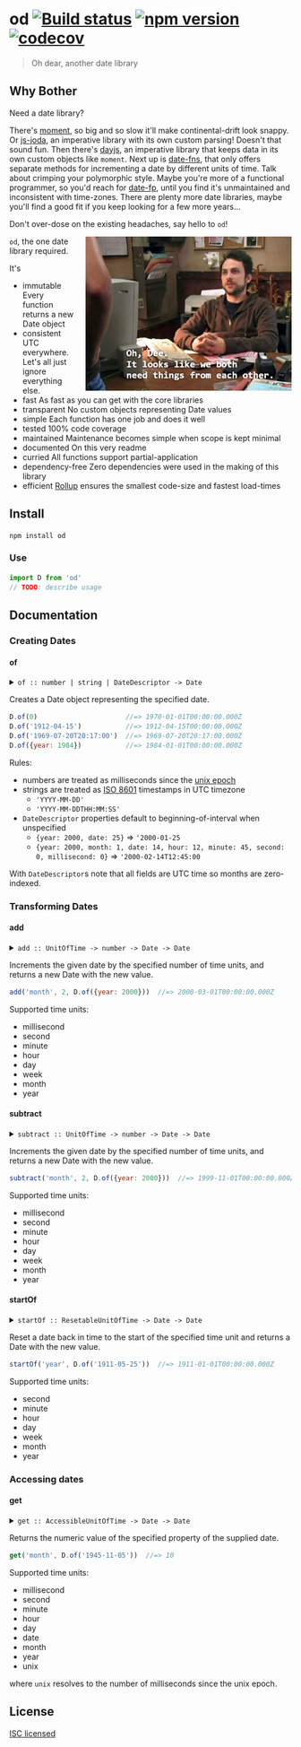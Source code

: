 # od [![Build status](https://travis-ci.org/strong-roots-capital/od.svg?branch=master)](https://travis-ci.org/strong-roots-capital/od) [![npm version](https://img.shields.io/npm/v/od.svg)](https://npmjs.org/package/od) [![codecov](https://codecov.io/gh/strong-roots-capital/od/branch/master/graph/badge.svg)](https://codecov.io/gh/strong-roots-capital/od)

> Oh dear, another date library

## Why Bother

Need a date library?

There's [moment](https://github.com/moment/moment), so big and so slow
it'll make continental-drift look snappy. Or
[js-joda](https://github.com/js-joda/js-joda), an imperative library
with its own custom parsing! Doesn't that sound fun. Then there's
[dayjs](https://github.com/iamkun/dayjs), an imperative library that
keeps data in its own custom objects like `moment`. Next up is
[date-fns](https://github.com/date-fns/date-fns), that only offers
separate methods for incrementing a date by different units of
time. Talk about crimping your polymorphic style. Maybe you're more of
a functional programmer, so you'd reach for
[date-fp](https://github.com/cullophid/date-fp), until you find it's
unmaintained and inconsistent with time-zones. There are plenty more
date libraries, maybe you'll find a good fit if you keep looking for a
few more years...

Don't over-dose on the existing headaches, say hello to `od`!

<img align="right" src="img/oh-dee.jpg" height="275" style="padding-left: 20px">

`od`, the one date library required.

It's

- immutable
    Every function returns a new Date object
- consistent
    UTC everywhere. Let's all just ignore everything else.
- fast
    As fast as you can get with the core libraries
- transparent
    No custom objects representing Date values
- simple
    Each function has one job and does it well
- tested
    100% code coverage
- maintained
    Maintenance becomes simple when scope is kept minimal
- documented
    On this very readme
- curried
    All functions support partial-application
- dependency-free
    Zero dependencies were used in the making of this library
- efficient
    [Rollup](https://github.com/rollup/rollup) ensures the smallest code-size and fastest load-times


## Install

```shell
npm install od
```

### Use

```typescript
import D from 'od'
// TODO: describe usage
```


## Documentation

### Creating Dates

#### of

<details><summary><code>of :: number | string | DateDescriptor -> Date</code></summary>

``` hs
of :: number -> Date
of :: string -> Date
of :: DateDescriptor -> Date
```

</details>

Creates a Date object representing the specified date.

``` javascript
D.of(0)                      //=> 1970-01-01T00:00:00.000Z
D.of('1912-04-15')           //=> 1912-04-15T00:00:00.000Z
D.of('1969-07-20T20:17:00')  //=> 1969-07-20T20:17:00.000Z
D.of({year: 1984})           //=> 1984-01-01T00:00:00.000Z
```

Rules:

- numbers are treated as milliseconds since the [unix epoch](https://en.wikipedia.org/wiki/Unix_time)
- strings are treated as [ISO 8601](https://en.wikipedia.org/wiki/ISO_8601) timestamps in UTC timezone
  - `'YYYY-MM-DD'`
  - `'YYYY-MM-DDTHH:MM:SS'`
- `DateDescriptor` properties default to beginning-of-interval when unspecified
  - `{year: 2000, date: 25}` => `'2000-01-25`
  - `{year: 2000, month: 1, date: 14, hour: 12, minute: 45, second: 0, millisecond: 0}` => `'2000-02-14T12:45:00`

With `DateDescriptor`s note that all fields are UTC time so months are
zero-indexed.

### Transforming Dates

#### add

<details><summary><code>add :: UnitOfTime -> number -> Date -> Date</code></summary>

``` hs
add :: UnitOfTime -> number -> Date -> Date
```

</details>

Increments the given date by the specified number of time units, and
returns a new Date with the new value.

``` javascript
add('month', 2, D.of({year: 2000}))  //=> 2000-03-01T00:00:00.000Z
```

Supported time units:

- millisecond
- second
- minute
- hour
- day
- week
- month
- year

#### subtract

<details><summary><code>subtract :: UnitOfTime -> number -> Date -> Date</code></summary>

``` hs
subtract :: UnitOfTime -> number -> Date -> Date
```

</details>

Increments the given date by the specified number of time units, and
returns a new Date with the new value.

``` javascript
subtract('month', 2, D.of({year: 2000}))  //=> 1999-11-01T00:00:00.000Z
```

Supported time units:

- millisecond
- second
- minute
- hour
- day
- week
- month
- year

#### startOf

<details><summary><code>startOf :: ResetableUnitOfTime -> Date -> Date</code></summary>

``` hs
startOf :: ResetableUnitOfTime -> Date -> Date
```

</details>

Reset a date back in time to the start of the specified time unit and
returns a Date with the new value.

``` javascript
startOf('year', D.of('1911-05-25'))  //=> 1911-01-01T00:00:00.000Z
```

Supported time units:

- second
- minute
- hour
- day
- week
- month
- year

### Accessing dates

#### get

<details><summary><code>get :: AccessibleUnitOfTime -> Date -> Date</code></summary>

``` hs
get :: AccessibleUnitOfTime -> Date -> Date
```

</details>

Returns the numeric value of the specified property of the supplied date.

``` javascript
get('month', D.of('1945-11-05'))  //=> 10
```

Supported time units:

- millisecond
- second
- minute
- hour
- day
- date
- month
- year
- unix

where `unix` resolves to the number of milliseconds since the unix epoch.

## License

[ISC licensed](LICENSE)

<!--  LocalWords:  hs javascript DateDescriptor YYYY startOf ResetableUnitOfTime -->
<!--  LocalWords:  AccessibleUnitOfTime -->

